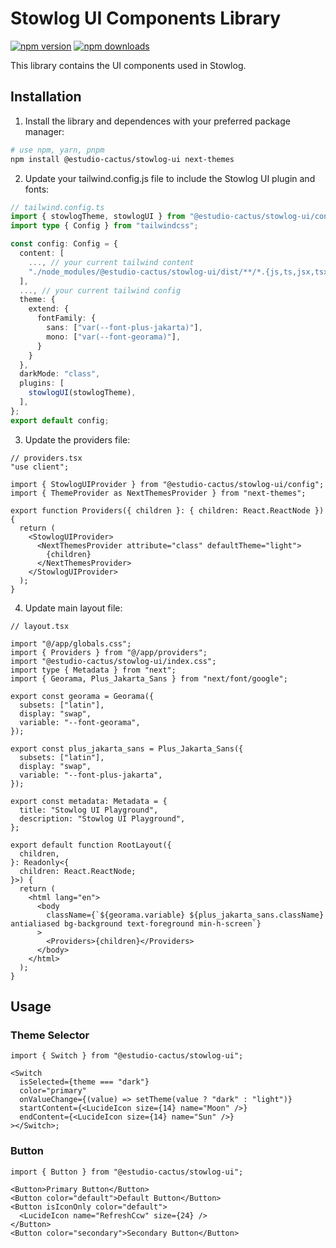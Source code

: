 # Stowlog UI Components Library

[![npm version](https://img.shields.io/npm/v/@estudio-cactus/eslint-config.svg?style=flat-square)](https://www.npmjs.com/package/@estudio-cactus/stowlog-ui)
[![npm downloads](https://img.shields.io/npm/dm/@estudio-cactus/stowlog-ui.svg?style=flat-square)](https://www.npmjs.com/package/@estudio-cactus/stowlog-ui)

This library contains the UI components used in Stowlog.

## Installation

1. Install the library and dependences with your preferred package manager:

```bash
# use npm, yarn, pnpm
npm install @estudio-cactus/stowlog-ui next-themes
```

2. Update your tailwind.config.js file to include the Stowlog UI plugin and fonts:

```ts
// tailwind.config.ts
import { stowlogTheme, stowlogUI } from "@estudio-cactus/stowlog-ui/config";
import type { Config } from "tailwindcss";

const config: Config = {
  content: [
    ..., // your current tailwind content
    "./node_modules/@estudio-cactus/stowlog-ui/dist/**/*.{js,ts,jsx,tsx}",
  ],
  ..., // your current tailwind config
  theme: {
    extend: {
      fontFamily: {
        sans: ["var(--font-plus-jakarta)"],
        mono: ["var(--font-georama)"],
      }
    }
  },
  darkMode: "class",
  plugins: [
    stowlogUI(stowlogTheme),
  ],
};
export default config;
```

3. Update the providers file:

```tsx
// providers.tsx
"use client";

import { StowlogUIProvider } from "@estudio-cactus/stowlog-ui/config";
import { ThemeProvider as NextThemesProvider } from "next-themes";

export function Providers({ children }: { children: React.ReactNode }) {
  return (
    <StowlogUIProvider>
      <NextThemesProvider attribute="class" defaultTheme="light">
        {children}
      </NextThemesProvider>
    </StowlogUIProvider>
  );
}
```

4. Update main layout file:

```tsx
// layout.tsx

import "@/app/globals.css";
import { Providers } from "@/app/providers";
import "@estudio-cactus/stowlog-ui/index.css";
import type { Metadata } from "next";
import { Georama, Plus_Jakarta_Sans } from "next/font/google";

export const georama = Georama({
  subsets: ["latin"],
  display: "swap",
  variable: "--font-georama",
});

export const plus_jakarta_sans = Plus_Jakarta_Sans({
  subsets: ["latin"],
  display: "swap",
  variable: "--font-plus-jakarta",
});

export const metadata: Metadata = {
  title: "Stowlog UI Playground",
  description: "Stowlog UI Playground",
};

export default function RootLayout({
  children,
}: Readonly<{
  children: React.ReactNode;
}>) {
  return (
    <html lang="en">
      <body
        className={`${georama.variable} ${plus_jakarta_sans.className} antialiased bg-background text-foreground min-h-screen`}
      >
        <Providers>{children}</Providers>
      </body>
    </html>
  );
}
```

## Usage

### Theme Selector
```tsx
import { Switch } from "@estudio-cactus/stowlog-ui";

<Switch
  isSelected={theme === "dark"}
  color="primary"
  onValueChange={(value) => setTheme(value ? "dark" : "light")}
  startContent={<LucideIcon size={14} name="Moon" />}
  endContent={<LucideIcon size={14} name="Sun" />}
></Switch>;
```

### Button
```tsx
import { Button } from "@estudio-cactus/stowlog-ui";

<Button>Primary Button</Button>
<Button color="default">Default Button</Button>
<Button isIconOnly color="default">
  <LucideIcon name="RefreshCcw" size={24} />
</Button>
<Button color="secondary">Secondary Button</Button>
```

